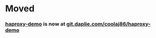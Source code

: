 # Moved
### [haproxy-demo](https://git.daplie.com/coolaj86/haproxy-demo) is now at [git.daplie.com/coolaj86/haproxy-demo](https://git.daplie.com/coolaj86/haproxy-demo)

